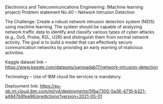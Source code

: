 Electronics and Telecommunications Engineering: (Machine learning project)
Problem statement No.40 – Network Intrusion Detection

The Challenge:
Create a robust network intrusion detection system (NIDS) using machine learning. The system should be capable of analyzing network traffic data to identify and classify various types of cyber-attacks (e.g., DoS, Probe, R2L, U2R) and distinguish them from normal network activity. The goal is to build a model that can effectively secure communication networks by providing an early warning of malicious activities.

Kaggle dataset link – https://www.kaggle.com/datasets/sampadab17/network-intrusion-detection

Technology – Use of IBM cloud lite services is mandatory.

Deployment link: https://eu-gb.ml.cloud.ibm.com/ml/v4/deployments/5fba7300-5a36-4719-b321-a4847b9fea96/predictions?version=2021-05-01
